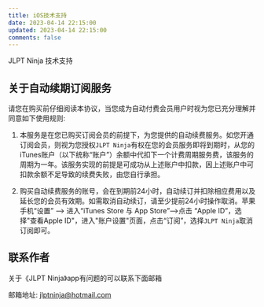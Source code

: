 ```yaml
---
title: iOS技术支持
date: 2023-04-14 22:15:00
updated: 2023-04-14 22:15:00
comments: false
---
```


JLPT Ninja 技术支持

## 关于自动续期订阅服务

请您在购买前仔细阅读本协议，当您成为自动付费会员用户时视为您已充分理解并同意如下使用规则:

1. 本服务是在您已购买订阅会员的前提下，为您提供的自动续费服务。如您开通订阅会员，则视为您授权`JLPT Ninja`有权在您的会员服务即将到期时，从您的iTunes账户（以下统称“账户”）余额中代扣下一个计费周期服务费，该服务的周期为一年。该服务实现的前提是可成功从上述账户中扣款，因上述账户中可扣款余额不足导致的续费失败，由您自行承担。

2. 购买自动续费服务的账号，会在到期前24小时，自动续订并扣除相应费用以及延长您的会员有效期。如需取消自动续订，请至少提前24小时操作取消。苹果手机“设置” --> 进入“iTunes Store 与 App Store”-->点击 “Apple ID”，选择"查看Apple ID"，进入"账户设置"页面，点击“订阅”，选择`JLPT Ninja`取消订阅即可。

## 联系作者

关于《JLPT Ninja》app有问题的可以联系下面邮箱

邮箱地址: jlptninja@hotmail.com